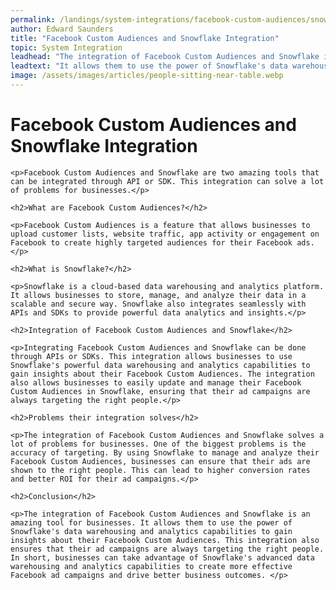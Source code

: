```yaml
---
permalink: /landings/system-integrations/facebook-custom-audiences/snowflake
author: Edward Saunders
title: "Facebook Custom Audiences and Snowflake Integration"
topic: System Integration
leadhead: "The integration of Facebook Custom Audiences and Snowflake is an amazing tool for businesses"
leadtext: "It allows them to use the power of Snowflake's data warehousing and analytics capabilities to gain insights about their Facebook Custom Audiences. This integration also ensures that their ad campaigns are always targeting the right people. In short, businesses can take advantage of Snowflake's advanced data warehousing and analytics capabilities to create more effective Facebook ad campaigns and drive better business outcomes."
image: /assets/images/articles/people-sitting-near-table.webp
---
```

<div class="arttext">
	<h1>Facebook Custom Audiences and Snowflake Integration</h1>

	<p>Facebook Custom Audiences and Snowflake are two amazing tools that can be integrated through API or SDK. This integration can solve a lot of problems for businesses.</p>

	<h2>What are Facebook Custom Audiences?</h2>

	<p>Facebook Custom Audiences is a feature that allows businesses to upload customer lists, website traffic, app activity or engagement on Facebook to create highly targeted audiences for their Facebook ads.</p>

	<h2>What is Snowflake?</h2>

	<p>Snowflake is a cloud-based data warehousing and analytics platform. It allows businesses to store, manage, and analyze their data in a scalable and secure way. Snowflake also integrates seamlessly with APIs and SDKs to provide powerful data analytics and insights.</p>

	<h2>Integration of Facebook Custom Audiences and Snowflake</h2>

	<p>Integrating Facebook Custom Audiences and Snowflake can be done through APIs or SDKs. This integration allows businesses to use Snowflake's powerful data warehousing and analytics capabilities to gain insights about their Facebook Custom Audiences. The integration also allows businesses to easily update and manage their Facebook Custom Audiences in Snowflake, ensuring that their ad campaigns are always targeting the right people.</p>

	<h2>Problems their integration solves</h2>

	<p>The integration of Facebook Custom Audiences and Snowflake solves a lot of problems for businesses. One of the biggest problems is the accuracy of targeting. By using Snowflake to manage and analyze their Facebook Custom Audiences, businesses can ensure that their ads are shown to the right people. This can lead to higher conversion rates and better ROI for their ad campaigns.</p>

	<h2>Conclusion</h2>

	<p>The integration of Facebook Custom Audiences and Snowflake is an amazing tool for businesses. It allows them to use the power of Snowflake's data warehousing and analytics capabilities to gain insights about their Facebook Custom Audiences. This integration also ensures that their ad campaigns are always targeting the right people. In short, businesses can take advantage of Snowflake's advanced data warehousing and analytics capabilities to create more effective Facebook ad campaigns and drive better business outcomes. </p>
</div>